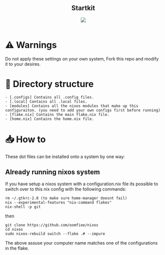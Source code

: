 <div align="center">

## **Startkit**

  <a href="">
    <img src="https://img.shields.io/static/v1?label=License&message=MIT&color=FFB5A7&style=for-the-badge"></a>
</div>
&nbsp;

# ⚠️ **Warnings**
Do not apply these settings on your own system, Fork this repo and modify it to your desires.

# 📁 **Directory structure**

```
- [.configs] Contains all .config files.
- [.local] Contains all .local files.
- [modules] Contains all the nixos modules that make up this configuraiton. (you need to add your own configs first before running)
- [flake.nix] Contains the main flake.nix file.
- [home.nix] Contains the home.nix file.
```

# 📥 **How to**
These dot files can be installed onto a system by one way:

## **Already running nixos system**
If you have setup a nixos system with a configuration.nix file its possible to switch over to this nix config with
the following commands:

```shell
rm ~/.gtkrc-2.0 (to make sure home-manager doesnt fail)
nix --experimental-features "nix-command flakes"
nix-shell -p git
```
then

```shell
git clone https://github.com/oomfiee/nixos
cd nixos
sudo nixos-rebuild switch --flake .# --impure
```

The above assuse your computer name matches one of the configurations in the flake.
